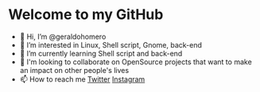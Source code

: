 # Welcome to my GitHub

- 👋 Hi, I’m @geraldohomero
- 👀 I’m interested in Linux, Shell script, Gnome, back-end
- 🌱 I’m currently learning Shell script and back-end
- 💞️ I'm looking to collaborate on OpenSource projects that want to make an impact on other people's lives 
- 📫 How to reach me [Twitter](https://twiter.com/geraldohomero) [Instagram](https://instagra.com/geraldohomero)

<!---
geraldohomero/geraldohomero is a ✨ special ✨ repository because its `README.md` (this file) appears on your GitHub profile.
You can click the Preview link to take a look at your changes.
--->
